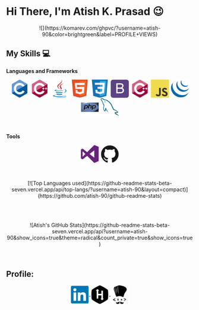 # Hi There, I'm Atish K. Prasad :wink:
<p align="center">![](https://komarev.com/ghpvc/?username=atish-90&color=brightgreen&label=PROFILE+VIEWS)</p>

## My Skills :computer:

**Languages and Frameworks** <br>

<p align="center">
    <img src="https://raw.githubusercontent.com/atish-90/atish-90/master/icons/c/c-original.svg" alt="C"      width="50" height="50" align="center">
    <img src="https://raw.githubusercontent.com/atish-90/atish-90/master/icons/cplusplus/cplusplus-original.svg" alt="C++" width="50" height="50" align="center"/>
    <img src="https://raw.githubusercontent.com/atish-90/atish-90/master/icons/java/java-original.svg" alt="Java" width="50" height="50" align="center"/>
    <img src="https://raw.githubusercontent.com/atish-90/atish-90/master/icons/html5/html5-original.svg" alt="HTML5" width="50" height="50" align="center"/>
    <img src="https://raw.githubusercontent.com/atish-90/atish-90/master/icons/css3/css3-original.svg" alt="CSS3" width="50" height="50" align="center"/>
    <img src="https://raw.githubusercontent.com/atish-90/atish-90/master/icons/bootstrap/bootstrap-plain.svg" alt="Bootstrap" width="50" height="50" align="center"/>
    <img src="https://raw.githubusercontent.com/atish-90/atish-90/master/icons/cplusplus/cplusplus-original.svg" alt="C++" width="50" height="50" align="center"/>
    <img src="https://raw.githubusercontent.com/atish-90/atish-90/master/icons/javascript/javascript-original.svg" alt="Javascript" width="50" height="50" align="center"/>
    <img src="https://raw.githubusercontent.com/atish-90/atish-90/master/icons/jquery/jquery-original.svg" alt="jQuery" width="50" height="50" align="center"/>
    <img src="https://raw.githubusercontent.com/atish-90/atish-90/master/icons/php/php-original.svg" alt="PHP" width="50" height="50" align="center"/>
    <img src="https://raw.githubusercontent.com/atish-90/atish-90/master/icons/mysql/mysql-original.svg" alt="MYSQL" width="50" height="50" align="center"/>
</p><br>

**Tools** <br>

<p align="center">
    <img src="https://raw.githubusercontent.com/atish-90/atish-90/master/icons/visualstudio/visualstudio-plain.svg" alt="Visual Studio Code" width="50" height="50" align="center"/>
    <img src="https://raw.githubusercontent.com/atish-90/atish-90/master/icons/github/github-original.svg" alt="jQuery" width="50" height="50" align="center"/>
</p><br>

<p align="center">
    [![Top Languages used](https://github-readme-stats-beta-seven.vercel.app/api/top-langs/?username=atish-90&layout=compact)](https://github.com/atish-90/github-readme-stats)
</p><br>

<p align="center"><br>
    ![Atish's GitHub Stats](https://github-readme-stats-beta-seven.vercel.app/api?username=atish-90&show_icons=true&theme=radical&count_private=true&show_icons=true)
</p><br>

## Profile:
<p align="center">
    <a href="https://www.linkedin.com/in/atish-kumar-prasad-471bb2157/" target="blank">
        <img align="center" src="https://raw.githubusercontent.com/atish-90/atish-90/master/icons/linkedin/linkedin-original.svg" alt="LinkedIn" height="50" width="50" />
    </a>
    <a href="https://www.hackerrank.com/atish_90" target="blank">
        <img align="center" src="https://raw.githubusercontent.com/atish-90/atish-90/master/icons/hackerrank/hackerrank.svg" alt="Hackerrank" height="50" width="50" />
    </a>
    <a href="https://www.codechef.com/users/atish90" target="blank">
        <img align="center" src="https://raw.githubusercontent.com/atish-90/atish-90/master/icons/codechef/codechef.svg" alt="Codechef" height="50" width="50" />
    </a>
</p>
